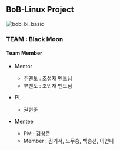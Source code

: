 ## BoB-Linux Project
![bob_bi_basic](https://user-images.githubusercontent.com/67176669/91658741-dccce200-eb05-11ea-8cd4-6dc2c08cc8f9.jpg)
### TEAM : Black Moon
#### Team Member
- Mentor
  - 주멘토 : 조성재 멘토님
  - 부멘토 : 조민재 멘토님
  
- PL
  - 권현준
  
- Mentee
  - PM : 김청준
  - Member : 김기서, 노무승, 백송선, 이안나
